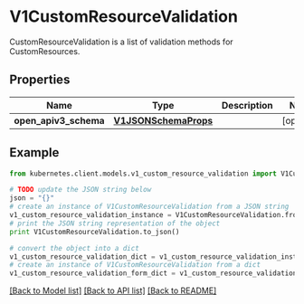 # V1CustomResourceValidation

CustomResourceValidation is a list of validation methods for CustomResources.

## Properties
Name | Type | Description | Notes
------------ | ------------- | ------------- | -------------
**open_apiv3_schema** | [**V1JSONSchemaProps**](V1JSONSchemaProps.md) |  | [optional] 

## Example

```python
from kubernetes.client.models.v1_custom_resource_validation import V1CustomResourceValidation

# TODO update the JSON string below
json = "{}"
# create an instance of V1CustomResourceValidation from a JSON string
v1_custom_resource_validation_instance = V1CustomResourceValidation.from_json(json)
# print the JSON string representation of the object
print V1CustomResourceValidation.to_json()

# convert the object into a dict
v1_custom_resource_validation_dict = v1_custom_resource_validation_instance.to_dict()
# create an instance of V1CustomResourceValidation from a dict
v1_custom_resource_validation_form_dict = v1_custom_resource_validation.from_dict(v1_custom_resource_validation_dict)
```
[[Back to Model list]](../README.md#documentation-for-models) [[Back to API list]](../README.md#documentation-for-api-endpoints) [[Back to README]](../README.md)


